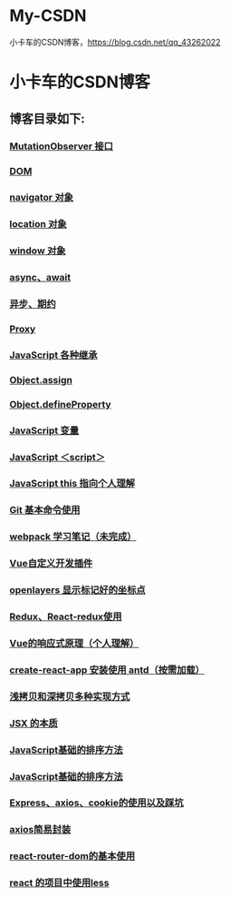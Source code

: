 # My-CSDN
小卡车的CSDN博客，https://blog.csdn.net/qq_43262022
# 小卡车的CSDN博客

## 博客目录如下:
### [MutationObserver 接口](https://blog.csdn.net/qq_43262022/article/details/109088397)

### [DOM](https://blog.csdn.net/qq_43262022/article/details/109076881)

### [navigator 对象](https://blog.csdn.net/qq_43262022/article/details/109056207)

### [location 对象](https://blog.csdn.net/qq_43262022/article/details/109054043)

### [window 对象](https://blog.csdn.net/qq_43262022/article/details/109049372)

### [async、await](https://blog.csdn.net/qq_43262022/article/details/109030773)

### [异步、期约](https://blog.csdn.net/qq_43262022/article/details/109030296)

### [Proxy](https://blog.csdn.net/qq_43262022/article/details/109005907)

### [JavaScript 各种继承](https://blog.csdn.net/qq_43262022/article/details/108968085)

### [Object.assign](https://blog.csdn.net/qq_43262022/article/details/108950197)

### [Object.defineProperty](https://blog.csdn.net/qq_43262022/article/details/108949646)

### [JavaScript 变量](https://blog.csdn.net/qq_43262022/article/details/108896584)

### [JavaScript ＜script＞](https://blog.csdn.net/qq_43262022/article/details/108895046)

### [JavaScript this 指向个人理解](https://blog.csdn.net/qq_43262022/article/details/108886231)

### [Git 基本命令使用](https://blog.csdn.net/qq_43262022/article/details/108886187)

### [webpack 学习笔记（未完成）](https://blog.csdn.net/qq_43262022/article/details/108392556)

### [Vue自定义开发插件](https://blog.csdn.net/qq_43262022/article/details/108180556) 

### [openlayers 显示标记好的坐标点](https://blog.csdn.net/qq_43262022/article/details/107146596)

### [Redux、React-redux使用](https://blog.csdn.net/qq_43262022/article/details/106952518)

### [Vue的响应式原理（个人理解）](https://blog.csdn.net/qq_43262022/article/details/106908041)

### [create-react-app 安装使用 antd（按需加载）](https://blog.csdn.net/qq_43262022/article/details/106890634)

### [浅拷贝和深拷贝多种实现方式](https://blog.csdn.net/qq_43262022/article/details/106820461)

### [JSX 的本质](https://blog.csdn.net/qq_43262022/article/details/106796927)

### [JavaScript基础的排序方法](https://blog.csdn.net/qq_43262022/article/details/106598747)

### [JavaScript基础的排序方法](https://editor.csdn.net/md/?articleId=106598747)

### [Express、axios、cookie的使用以及踩坑](https://blog.csdn.net/qq_43262022/article/details/106065890)

### [axios简易封装](https://blog.csdn.net/qq_43262022/article/details/106065340)

### [react-router-dom的基本使用](https://blog.csdn.net/qq_43262022/article/details/106029808)

### [react 的项目中使用less](https://blog.csdn.net/qq_43262022/article/details/105942169)
